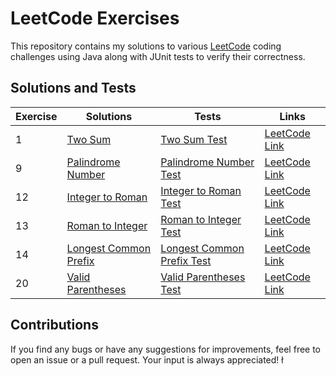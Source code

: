 # LeetCode Exercises

This repository contains my solutions to various [LeetCode](https://leetcode.com) coding challenges using Java along with JUnit tests to verify their correctness.

## Solutions and Tests

| Exercise | **Solutions** | **Tests** | **Links** |
|----------|---------------|-----------|-----------|
|1| [Two Sum](./src/main/java/org/exercises/Solutions/Ex1.java)| [Two Sum Test](./src/test/java/org/exercises/Tests/Ex1Test.java) | [LeetCode Link](https://leetcode.com/problems/two-sum/) |
|9| [Palindrome Number](./src/main/java/org/exercises/Solutions/Ex9.java) | [Palindrome Number Test](./src/test/java/org/exercises/Tests/Ex9Test.java) | [LeetCode Link](https://leetcode.com/problems/palindrome-number/) |
|12| [Integer to Roman](./src/main/java/org/exercises/Solutions/Ex12.java) | [Integer to Roman Test](./src/test/java/org/exercises/Tests/Ex12Test.java) | [LeetCode Link](https://leetcode.com/problems/integer-to-roman/) |
|13| [Roman to Integer](./src/main/java/org/exercises/Solutions/Ex13.java) | [Roman to Integer Test](./src/test/java/org/exercises/Tests/Ex13Test.java) | [LeetCode Link](https://leetcode.com/problems/roman-to-integer/) |
|14| [Longest Common Prefix](./src/main/java/org/exercises/Solutions/Ex14.java) | [Longest Common Prefix Test](./src/test/java/org/exercises/Tests/Ex14Test.java) | [LeetCode Link](https://leetcode.com/problems/longest-common-prefix/) |
|20| [Valid Parentheses](./src/main/java/org/exercises/Solutions/Ex20.java) | [Valid Parentheses Test](./src/test/java/org/exercises/Tests/Ex20Test.java) | [LeetCode Link](https://leetcode.com/problems/valid-parentheses/) |

## Contributions

If you find any bugs or have any suggestions for improvements, feel free to open an issue or a pull request. Your input is always appreciated!
ł
